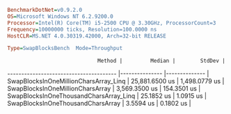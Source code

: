 ```ini
BenchmarkDotNet=v0.9.2.0
OS=Microsoft Windows NT 6.2.9200.0
Processor=Intel(R) Core(TM) i5-2500 CPU @ 3.30GHz, ProcessorCount=3
Frequency=10000000 ticks, Resolution=100.0000 ns
HostCLR=MS.NET 4.0.30319.42000, Arch=32-bit RELEASE

Type=SwapBlocksBench  Mode=Throughput  

```
                                 Method |         Median |        StdDev |
--------------------------------------- |--------------- |-------------- |
  SwapBlocksInOneMillionCharsArray_Linq | 25,881.6500 us | 1,498.0779 us |
       SwapBlocksInOneMillionCharsArray |  3,569.3500 us |   154.3501 us |
 SwapBlocksInOneThousandCharsArray_Linq |     25.1852 us |     1.0915 us |
      SwapBlocksInOneThousandCharsArray |      3.5594 us |     0.1802 us |
